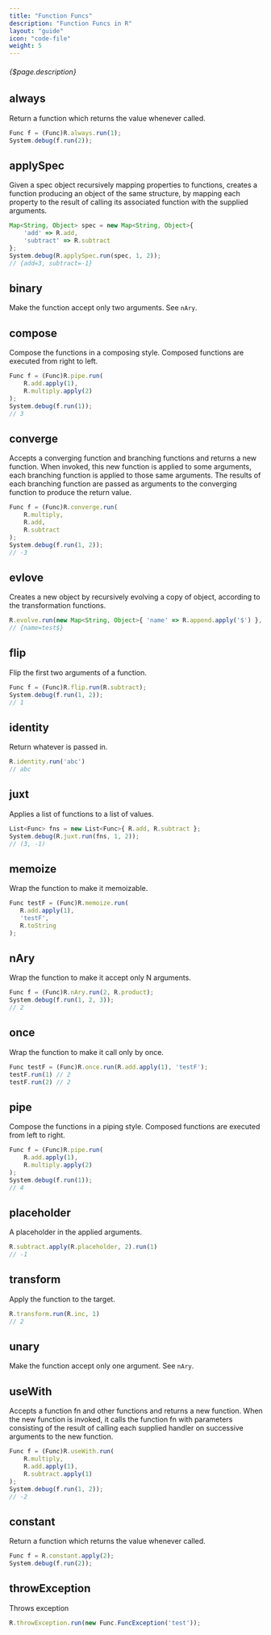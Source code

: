 ```yaml
---
title: "Function Funcs"
description: "Function Funcs in R"
layout: "guide"
icon: "code-file"
weight: 5
---
```


###### {$page.description}

<article id="1">

## always

Return a function which returns the value whenever called.


```javascript
Func f = (Func)R.always.run(1);
System.debug(f.run(2));
```

</article>


<article id="2">

## applySpec

Given a spec object recursively mapping properties to functions, creates a function producing an object of the same structure,
by mapping each property to the result of calling its associated function with the supplied arguments.


```javascript
Map<String, Object> spec = new Map<String, Object>{
    'add' => R.add,
    'subtract' => R.subtract
};
System.debug(R.applySpec.run(spec, 1, 2));
// {add=3, subtract=-1}
```

</article>


<article id="3">

## binary

Make the function accept only two arguments. See `nAry`.

</article>


<article id="4">

## compose

Compose the functions in a composing style.
Composed functions are executed from right to left.

```javascript
Func f = (Func)R.pipe.run(
    R.add.apply(1),
    R.multiply.apply(2)
);
System.debug(f.run(1));
// 3
```

</article>


<article id="5">

## converge

Accepts a converging function and branching functions and returns a new function.
When invoked, this new function is applied to some arguments, each branching function is applied to those same arguments.
The results of each branching function are passed as arguments to the converging function to produce the return value.

```javascript
Func f = (Func)R.converge.run(
    R.multiply,
    R.add,
    R.subtract
);
System.debug(f.run(1, 2));
// -3
```

</article>


<article id="6">

## evlove

Creates a new object by recursively evolving a copy of object, according to the transformation functions.


```javascript
R.evolve.run(new Map<String, Object>{ 'name' => R.append.apply('$') }, new Map<String, Object>{ 'name' => 'test' })
// {name=test$}
```

</article>


<article id="7">

## flip

Flip the first two arguments of a function.

```javascript
Func f = (Func)R.flip.run(R.subtract);
System.debug(f.run(1, 2));
// 1
```

</article>


<article id="8">

## identity

Return whatever is passed in.

```javascript
R.identity.run('abc')
// abc
```

</article>


<article id="9">

## juxt

Applies a list of functions to a list of values.


```javascript
List<Func> fns = new List<Func>{ R.add, R.subtract };
System.debug(R.juxt.run(fns, 1, 2));
// (3, -1)
```

</article>


<article id="10">

## memoize

Wrap the function to make it memoizable.


```javascript
Func testF = (Func)R.memoize.run(
   R.add.apply(1),
   'testF',
   R.toString
);
```

</article>


<article id="11">

## nAry

Wrap the function to make it accept only N arguments.


```javascript
Func f = (Func)R.nAry.run(2, R.product);
System.debug(f.run(1, 2, 3));
// 2
```

</article>


<article id="12">

## once

Wrap the function to make it call only by once.


```javascript
Func testF = (Func)R.once.run(R.add.apply(1), 'testF');
testF.run(1) // 2
testF.run(2) // 2
```

</article>


<article id="13">

## pipe

Compose the functions in a piping style.
Composed functions are executed from left to right.

```javascript
Func f = (Func)R.pipe.run(
    R.add.apply(1),
    R.multiply.apply(2)
);
System.debug(f.run(1));
// 4
```

</article>


<article id="14">

## placeholder

A placeholder in the applied arguments.

```javascript
R.subtract.apply(R.placeholder, 2).run(1)
// -1
```

</article>


<article id="15">

## transform

Apply the function to the target.


```javascript
R.transform.run(R.inc, 1)
// 2
```

</article>


<article id="16">

## unary

Make the function accept only one argument. See `nAry`.

</article>


<article id="17">

## useWith

Accepts a function fn and other functions and returns a new function.
When the new function is invoked, it calls the function fn with parameters consisting 
of the result of calling each supplied handler on successive arguments to the new function.

```javascript
Func f = (Func)R.useWith.run(
    R.multiply,
    R.add.apply(1),
    R.subtract.apply(1)
);
System.debug(f.run(1, 2));
// -2
```

</article>

<article id="18">

## constant

Return a function which returns the value whenever called.


```javascript
Func f = R.constant.apply(2);
System.debug(f.run(2));
```

</article>

<article id="19">

## throwException

Throws exception


```javascript
R.throwException.run(new Func.FuncException('test'));
```

</article>
